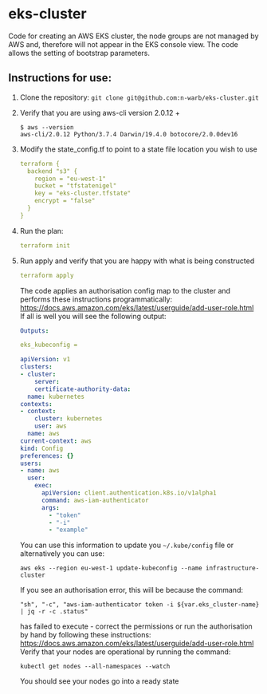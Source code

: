 # eks-cluster
Code for creating an AWS EKS cluster, the node groups are not managed by AWS and, therefore will not 
appear in the EKS console view. The code allows the setting of bootstrap parameters.

## Instructions for use:
1. Clone the repository:
    ```git clone git@github.com:n-warb/eks-cluster.git```
1. Verify that you are using aws-cli version 2.0.12 +
    ```
    $ aws --version 
    aws-cli/2.0.12 Python/3.7.4 Darwin/19.4.0 botocore/2.0.0dev16   
    ```
1. Modify the state_config.tf to point to a state file location you wish to use
    ```yaml 
    terraform {
      backend "s3" {
        region = "eu-west-1"
        bucket = "tfstatenigel" 
        key = "eks-cluster.tfstate"
        encrypt = "false"
      }
    }
    ```
1. Run the plan:
    ```yaml
    terraform init
    ```
1. Run apply and verify that you are happy with what is being constructed
    ```yaml
    terraform apply
    ```
   The code applies an authorisation config map to the cluster and performs these instructions programmatically: https://docs.aws.amazon.com/eks/latest/userguide/add-user-role.html
   If all is well you will see the following output:
    ```yaml
    Outputs:
    
    eks_kubeconfig = 
    
    apiVersion: v1
    clusters:
    - cluster:
        server: 
        certificate-authority-data: 
      name: kubernetes
    contexts:
    - context:
        cluster: kubernetes
        user: aws
      name: aws
    current-context: aws
    kind: Config
    preferences: {}
    users:
    - name: aws
      user:
        exec:
          apiVersion: client.authentication.k8s.io/v1alpha1
          command: aws-iam-authenticator
          args:
            - "token"
            - "-i"
            - "example"
    ```

    You can use this information to update you ```~/.kube/config``` file or alternatively you can use: 
    ```shell script
    aws eks --region eu-west-1 update-kubeconfig --name infrastructure-cluster
    ```
   If you see an authorisation error, this will be because the command: 
   ```shell script
   "sh", "-c", "aws-iam-authenticator token -i ${var.eks_cluster-name} | jq -r -c .status"
   ```
   has failed to execute - correct the permissions or run the authorisation by hand by following these
   instructions: https://docs.aws.amazon.com/eks/latest/userguide/add-user-role.html
   Verify that your nodes are operational by running the command:
   ```shell script
   kubectl get nodes --all-namespaces --watch
   ```
   You should see your nodes go into a ready state
   





